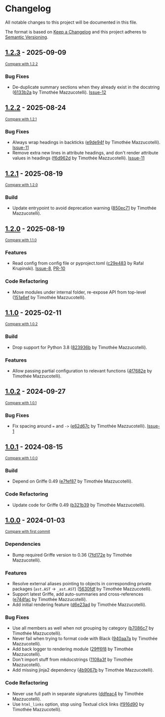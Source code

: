 # Changelog

All notable changes to this project will be documented in this file.

The format is based on [Keep a Changelog](http://keepachangelog.com/en/1.0.0/)
and this project adheres to [Semantic Versioning](http://semver.org/spec/v2.0.0.html).

<!-- insertion marker -->
## [1.2.3](https://github.com/mkdocstrings/griffe2md/releases/tag/1.2.3) - 2025-09-09

<small>[Compare with 1.2.2](https://github.com/mkdocstrings/griffe2md/compare/1.2.2...1.2.3)</small>

### Bug Fixes

- De-duplicate summary sections when they already exist in the docstring ([6133b2a](https://github.com/mkdocstrings/griffe2md/commit/6133b2af1e404f97c8a5154d22988bdb52982599) by Timothée Mazzucotelli). [Issue-12](https://github.com/mkdocstrings/griffe2md/issues/12)

## [1.2.2](https://github.com/mkdocstrings/griffe2md/releases/tag/1.2.2) - 2025-08-24

<small>[Compare with 1.2.1](https://github.com/mkdocstrings/griffe2md/compare/1.2.1...1.2.2)</small>

### Bug Fixes

- Always wrap headings in backticks ([e9de94f](https://github.com/mkdocstrings/griffe2md/commit/e9de94f4f69626537c2316e32d777ecd963e1486) by Timothée Mazzucotelli). [Issue-11](https://github.com/mkdocstrings/griffe2md/issues/11)
- Remove extra new lines in attribute headings, and don't render attribute values in headings ([f6d962d](https://github.com/mkdocstrings/griffe2md/commit/f6d962db5882dcc1c5d0d307891cff2e976c182e) by Timothée Mazzucotelli). [Issue-11](https://github.com/mkdocstrings/griffe2md/issues/11)

## [1.2.1](https://github.com/mkdocstrings/griffe2md/releases/tag/1.2.1) - 2025-08-19

<small>[Compare with 1.2.0](https://github.com/mkdocstrings/griffe2md/compare/1.2.0...1.2.1)</small>

### Build

- Update entrypoint to avoid deprecation warning ([850ec71](https://github.com/mkdocstrings/griffe2md/commit/850ec7139cc03495823e2be218c4f2777c5ac009) by Timothée Mazzucotelli).

## [1.2.0](https://github.com/mkdocstrings/griffe2md/releases/tag/1.2.0) - 2025-08-19

<small>[Compare with 1.1.0](https://github.com/mkdocstrings/griffe2md/compare/1.1.0...1.2.0)</small>

### Features

- Read config from config file or pyproject.toml ([c29e483](https://github.com/mkdocstrings/griffe2md/commit/c29e4834746859315b0ecc0633b091f80fc1c479) by Rafal Krupinski). [Issue-8](https://github.com/mkdocstrings/griffe2md/discussions/8), [PR-10](https://github.com/mkdocstrings/griffe2md/pull/10)

### Code Refactoring

- Move modules under internal folder, re-expose API from top-level ([151a6ef](https://github.com/mkdocstrings/griffe2md/commit/151a6efe1567bea4d334f4980af03b9bee3b277c) by Timothée Mazzucotelli).

## [1.1.0](https://github.com/mkdocstrings/griffe2md/releases/tag/1.1.0) - 2025-02-11

<small>[Compare with 1.0.2](https://github.com/mkdocstrings/griffe2md/compare/1.0.2...1.1.0)</small>

### Build

- Drop support for Python 3.8 ([823936b](https://github.com/mkdocstrings/griffe2md/commit/823936beb2bdf8eaf9e6724a16079c71aaf11d42) by Timothée Mazzucotelli).

### Features

- Allow passing partial configuration to relevant functions ([4f7682e](https://github.com/mkdocstrings/griffe2md/commit/4f7682ec0952b93b2d08b6513075e2bee13f37c6) by Timothée Mazzucotelli).

## [1.0.2](https://github.com/mkdocstrings/griffe2md/releases/tag/1.0.2) - 2024-09-27

<small>[Compare with 1.0.1](https://github.com/mkdocstrings/griffe2md/compare/1.0.1...1.0.2)</small>

### Bug Fixes

- Fix spacing around `=` and `->` ([e62d67c](https://github.com/mkdocstrings/griffe2md/commit/e62d67c8e1e6a150862390ac2878bfcade6abb59) by Timothée Mazzucotelli). [Issue-1](https://github.com/mkdocstrings/griffe2md/issues/1)

## [1.0.1](https://github.com/mkdocstrings/griffe2md/releases/tag/1.0.1) - 2024-08-15

<small>[Compare with 1.0.0](https://github.com/mkdocstrings/griffe2md/compare/1.0.0...1.0.1)</small>

### Build

- Depend on Griffe 0.49 ([e7fef87](https://github.com/mkdocstrings/griffe2md/commit/e7fef8732f2ffb52706967b9fa828261aedf9380) by Timothée Mazzucotelli).

### Code Refactoring

- Update code for Griffe 0.49 ([b321b39](https://github.com/mkdocstrings/griffe2md/commit/b321b3980e5ee2524c8f2db95c19ba897ad658b9) by Timothée Mazzucotelli).

## [1.0.0](https://github.com/mkdocstrings/griffe2md/releases/tag/1.0.0) - 2024-01-03

<small>[Compare with first commit](https://github.com/mkdocstrings/griffe2md/compare/d92385072e50ec53f4def83371884bf4558cb9a5...1.0.0)</small>

### Dependencies

- Bump required Griffe version to 0.36 ([7fd172e](https://github.com/mkdocstrings/griffe2md/commit/7fd172e92160154d0ecae8a94264bd5d31553510) by Timothée Mazzucotelli).

### Features

- Resolve external aliases pointing to objects in corresponding private packages (`ast.AST` -> `_ast.AST`) ([5630fdf](https://github.com/mkdocstrings/griffe2md/commit/5630fdf20606534c49eea1d2a31f6cc7f5945d60) by Timothée Mazzucotelli).
- Support latest Griffe, add auto-summaries and cross-references ([e744fac](https://github.com/mkdocstrings/griffe2md/commit/e744fac35a2dc13126fada91c35f50158c43938f) by Timothée Mazzucotelli).
- Add initial rendering feature ([d6e23ad](https://github.com/mkdocstrings/griffe2md/commit/d6e23ad5cd3dd87696fa43bdf110f9fbaa89cad9) by Timothée Mazzucotelli).

### Bug Fixes

- Use all members as well when not grouping by category ([b7086c7](https://github.com/mkdocstrings/griffe2md/commit/b7086c78cb5e91fb78c098c8103b83253c48620e) by Timothée Mazzucotelli).
- Never fail when trying to format code with Black ([940aa7a](https://github.com/mkdocstrings/griffe2md/commit/940aa7a6561e35bdeb71647daf9b8680850db81f) by Timothée Mazzucotelli).
- Add back logger to rendering module ([29ff6f8](https://github.com/mkdocstrings/griffe2md/commit/29ff6f8602d779132db20438b6d8aa61071d0430) by Timothée Mazzucotelli).
- Don't import stuff from mkdocstrings ([1108a3f](https://github.com/mkdocstrings/griffe2md/commit/1108a3f3eb324009a23d9598ba67053bcb93ec90) by Timothée Mazzucotelli).
- Add missing jinja2 dependency ([4b9067b](https://github.com/mkdocstrings/griffe2md/commit/4b9067ba2df89a3470f2cab9ddad673191efac47) by Timothée Mazzucotelli).

### Code Refactoring

- Never use full path in separate signatures ([ddfeac4](https://github.com/mkdocstrings/griffe2md/commit/ddfeac4b169acb86fdf128c233fe9c324d94d919) by Timothée Mazzucotelli).
- Use `html_links` option, stop using Textual click links ([f916d90](https://github.com/mkdocstrings/griffe2md/commit/f916d90c844e6e41304db4ca62418cc345af2a74) by Timothée Mazzucotelli).
